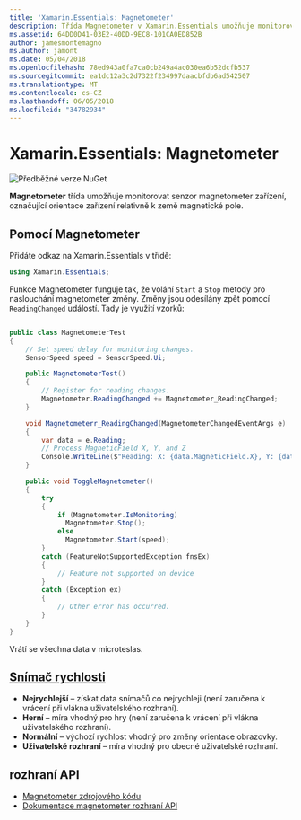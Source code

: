```yaml
---
title: 'Xamarin.Essentials: Magnetometer'
description: Třída Magnetometer v Xamarin.Essentials umožňuje monitorovat senzor magnetometer zařízení, označující orientace zařízení relativně k země magnetické pole.
ms.assetid: 64DD0D41-03E2-40DD-9EC8-101CA0ED852B
author: jamesmontemagno
ms.author: jamont
ms.date: 05/04/2018
ms.openlocfilehash: 78ed943a0fa7ca0cb249a4ac030ea6b52dcfb537
ms.sourcegitcommit: ea1dc12a3c2d7322f234997daacbfdb6ad542507
ms.translationtype: MT
ms.contentlocale: cs-CZ
ms.lasthandoff: 06/05/2018
ms.locfileid: "34782934"
---
```

# <a name="xamarinessentials-magnetometer"></a>Xamarin.Essentials: Magnetometer

![Předběžné verze NuGet](~/media/shared/pre-release.png)

**Magnetometer** třída umožňuje monitorovat senzor magnetometer zařízení, označující orientace zařízení relativně k země magnetické pole.

## <a name="using-magnetometer"></a>Pomocí Magnetometer

Přidáte odkaz na Xamarin.Essentials v třídě:

```csharp
using Xamarin.Essentials;
```

Funkce Magnetometer funguje tak, že volání `Start` a `Stop` metody pro naslouchání magnetometer změny. Změny jsou odesílány zpět pomocí `ReadingChanged` událostí. Tady je využití vzorků:

```csharp

public class MagnetometerTest
{
    // Set speed delay for monitoring changes.
    SensorSpeed speed = SensorSpeed.Ui;

    public MagnetometerTest()
    {
        // Register for reading changes.
        Magnetometer.ReadingChanged += Magnetometer_ReadingChanged;
    }

    void Magnetometerr_ReadingChanged(MagnetometerChangedEventArgs e)
    {
        var data = e.Reading;
        // Process MagneticField X, Y, and Z
        Console.WriteLine($"Reading: X: {data.MagneticField.X}, Y: {data.MagneticField.Y}, Z: {data.MagneticField.Z}");
    }

    public void ToggleMagnetometer()
    {
        try
        {
            if (Magnetometer.IsMonitoring)
              Magnetometer.Stop();
            else
              Magnetometer.Start(speed);
        }
        catch (FeatureNotSupportedException fnsEx)
        {
            // Feature not supported on device
        }
        catch (Exception ex)
        {
            // Other error has occurred.
        }
    }
}
```

Vrátí se všechna data v microteslas.

## <a name="sensor-speedxrefxamarinessentialssensorspeed"></a>[Snímač rychlosti](xref:Xamarin.Essentials.SensorSpeed)

- **Nejrychlejší** – získat data snímačů co nejrychleji (není zaručena k vrácení při vlákna uživatelského rozhraní).
- **Herní** – míra vhodný pro hry (není zaručena k vrácení při vlákna uživatelského rozhraní).
- **Normální** – výchozí rychlost vhodný pro změny orientace obrazovky.
- **Uživatelské rozhraní** – míra vhodný pro obecné uživatelské rozhraní.

## <a name="api"></a>rozhraní API

- [Magnetometer zdrojového kódu](https://github.com/xamarin/Essentials/tree/master/Xamarin.Essentials/Magnetometer)
- [Dokumentace magnetometer rozhraní API](xref:Xamarin.Essentials.Magnetometer)
